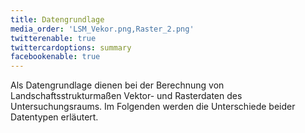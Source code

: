 ```yaml
---
title: Datengrundlage
media_order: 'LSM_Vekor.png,Raster_2.png'
twitterenable: true
twittercardoptions: summary
facebookenable: true
---
```


Als Datengrundlage dienen bei der Berechnung von Landschaftsstrukturmaßen Vektor- und Rasterdaten des Untersuchungsraums. Im Folgenden werden die Unterschiede beider Datentypen erläutert.

